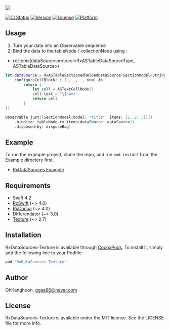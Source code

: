 <img src="https://github.com/OhKanghoon/RxDataSources-Texture/blob/master/Resource/logo.png">

[![CI Status](https://img.shields.io/travis/OhKanghoon/RxDataSources-Texture.svg?style=flat)](https://travis-ci.org/OhKanghoon/RxDataSources-Texture)
[![Version](https://img.shields.io/cocoapods/v/RxDataSources-Texture.svg?style=flat)](https://cocoapods.org/pods/RxDataSources-Texture)
[![License](https://img.shields.io/cocoapods/l/RxDataSources-Texture.svg?style=flat)](https://cocoapods.org/pods/RxDataSources-Texture)
[![Platform](https://img.shields.io/cocoapods/p/RxDataSources-Texture.svg?style=flat)](https://cocoapods.org/pods/RxDataSources-Texture)

## Usage

1. Turn your data into an Observable sequence
2. Bind the data to the tableNode / collectionNode using :
- rx.items(dataSource:protocol<RxASTableDataSourceType, ASTableDataSource>)

```swift
let dataSource = RxASTableSectionedReloadDataSource<SectionModel<String, Int>>(
    configureCellBlock: { (_, _, _, num) in
        return {
            let cell = ASTextCellNode()
            cell.text = "\(num)"
            return cell
        }
})

Observable.just([SectionModel(model: "title", items: [1, 2, 3])])
    .bind(to: tableNode.rx.items(dataSource: dataSource))
    .disposed(by: disposeBag)
```

## Example

To run the example project, clone the repo, and run `pod install` from the Example directory first.
- [RxDataSources Example](https://github.com/OhKanghoon/RxDataSources-Texture/tree/master/Example)

## Requirements

- Swift 4.2
- [RxSwift](https://github.com/ReactiveX/RxSwift) (~> 4.0)
- [RxCocoa](https://github.com/ReactiveX/RxSwift/tree/master/RxCocoa) (~> 4.0)
- Differentiator (~> 3.0)
- [Texture](https://github.com/TextureGroup/Texture) (~> 2.7)

## Installation

RxDataSources-Texture is available through [CocoaPods](https://cocoapods.org). To install
it, simply add the following line to your Podfile:

```ruby
pod 'RxDataSources-Texture'
```

## Author

OhKanghoon, ggaa96@naver.com

## License

RxDataSources-Texture is available under the MIT license. See the LICENSE file for more info.
